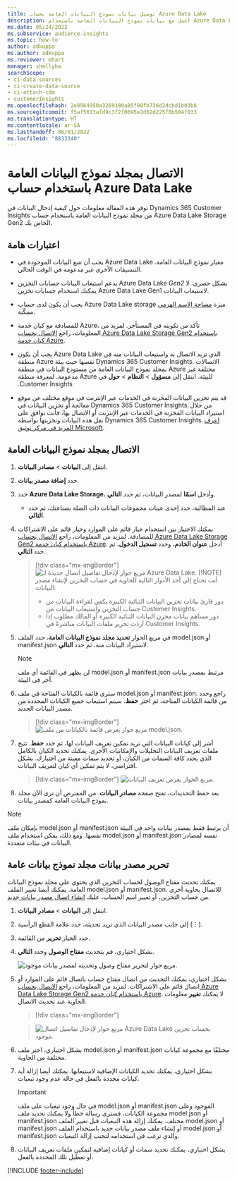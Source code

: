 ```yaml
---
title: توصيل بيانات نموذج البيانات العامة بحساب Azure Data Lake
description: اعمل مع بيانات نموذج البيانات العامة باستخدام Azure Data Lake Storage.
ms.date: 05/24/2022
ms.subservice: audience-insights
ms.topic: how-to
author: adkuppa
ms.author: adkuppa
ms.reviewer: mhart
manager: shellyha
searchScope:
- ci-data-sources
- ci-create-data-source
- ci-attach-cdm
- customerInsights
ms.openlocfilehash: 2e8564950a3269180a85f80fb736d2dcbd1b03b6
ms.sourcegitcommit: f5af5613afd9c3f2f0695e2d62d225f0b504f033
ms.translationtype: HT
ms.contentlocale: ar-SA
ms.lasthandoff: 06/01/2022
ms.locfileid: "8833340"
---
```

# <a name="connect-to-a-common-data-model-folder-using-an-azure-data-lake-account"></a>الاتصال بمجلد نموذج البيانات العامة باستخدام حساب Azure Data Lake

توفر هذه المقالة معلومات حول كيفية إدخال البيانات في Dynamics 365 Customer Insights من مجلد نموذج البيانات العامة باستخدام حساب Azure Data Lake Storage Gen2 الخاص بك.

## <a name="important-considerations"></a>اعتبارات هامة

- يجب أن تتبع البيانات الموجودة في Azure Data Lake معيار نموذج البيانات العامة. التنسيقات الأخرى غير مدعومة في الوقت الحالي.

- يدعم استيعاب البيانات حسابات التخزين Azure Data Lake *Gen2* بشكل حصري. لا يمكنك استخدام حسابات تخزين Azure Data Lake Gen1 لاستيعاب البيانات.

- يجب أن يكون لدى حساب Azure Data Lake storage ميزة [مساحة الاسم الهرمي](/azure/storage/blobs/data-lake-storage-namespace) ممكّنة.

- للمصادقة مع كيان خدمة Azure، تأكد من تكوينه في المستأجر. لمزيد من المعلومات، راجع [الاتصال بحساب Azure Data Lake Storage Gen2 باستخدام كيان خدمة Azure](connect-service-principal.md).

- يجب أن يكون Azure Data Lake الذي تريد الاتصال به واستيعاب البيانات منه في منطقة Azure نفسها حيث بيئة Dynamics 365 Customer Insights. الاتصالات بمجلد نموذج البيانات العامة من مستودع البيانات في منطقة Azure مختلفة غير مدعومة. لمعرفة منطقة Azure للبيئة، انتقل إلى **‏‫مسؤول** > **النظام** > **حول** في Customer Insights.

- قد يتم تخزين البيانات المخزنة في الخدمات عبر الإنترنت في موقع مختلف عن موقع معالجة أو تخزين البيانات في Dynamics 365 Customer Insights. من خلال استيراد البيانات المخزنة في الخدمات عبر الإنترنت أو الاتصال بها، فأنت توافق على نقل هذه البيانات وتخزينها بواسطة Dynamics 365 Customer Insights. [اعرف المزيد في مركز توثيق Microsoft](https://www.microsoft.com/trust-center).

## <a name="connect-to-a-common-data-model-folder"></a>الاتصال بمجلد نموذج البيانات العامة

1. انتقل إلى **البيانات** > **مصادر البيانات**.

1. حدد **إضافة مصدر بيانات**.

1. حدد **Azure Data Lake Storage**، وأدخل **اسمًا** لمصدر البيانات، ثم حدد **التالي**.

   - عند المطالبة، حدد إحدى عينات مجموعات البيانات ذات الصلة بصناعتك، ثم حدد **التالي**.

1. يمكنك الاختيار بين استخدام خيار قائم على الموارد وخيار قائم على الاشتراكات للمصادقة. لمزيد من المعلومات، راجع [الاتصال بحساب Azure Data Lake Storage Gen2 باستخدام كيان خدمة Azure](connect-service-principal.md). أدخل **عنوان الخادم**، وحدد **تسجيل الدخول**، ثم حدد **التالي**.
   > [!div class="mx-imgBorder"]
   > ![مربع حوار لإدخال تفاصيل اتصال جديدة لـ Azure Data Lake‎.](media/enter-new-storage-details.png)
   > [!NOTE]
   > أنت تحتاج إلى أحد الأدوار التالية للحاوية في حساب التخزين لإنشاء مصدر البيانات:
   >
   >  - دور قارئ بيانات تخزين البيانات الثنائية الكبيرة يكفي لقراءة البيانات من حساب التخزين واستيعاب البيانات من Customer Insights. 
   >  - دور مساهم بيانات مخزن البيانات الثنائية الكبيرة أو المالك مطلوب إذا أردت تحرير ملفات البيانات مباشرةً في Customer Insights.

1. في مربع الحوار **تحديد مجلد نموذج البيانات العامة**، حدد الملف model.json أو manifest.json لاستيراد البيانات منه، ثم حدد **التالي**.
   > [!NOTE]
   > لن يظهر في القائمة أي ملف model.json أو manifest.json مرتبط بمصدر بيانات آخر في البيئة.

1. سترى قائمة بالكيانات المتاحة في ملف model.json أو manifest.json. راجع وحدد من قائمة الكيانات المتاحة، ثم اختر **حفظ**. سيتم استيعاب جميع الكيانات المحددة من مصدر البيانات الجديد.
   > [!div class="mx-imgBorder"]
   > ![مربع حوار يعرض قائمة بالكيانات من ملف model.json.](media/review-entities.png)

1. أشر إلى كيانات البيانات التي تريد تمكين ‏‫تعريف البيانات‬ لها، ثم حدد **حفظ**. تتيح ملفات تعريف البيانات التحليلات والإمكانيات الأخرى. يمكنك تحديد الكيان بالكامل الذي يحدد كافة السمات من الكيان، أو تحديد سمات معينة من اختيارك. بشكل افتراضي، لا يتم تمكين أي كيان لتعريف البيانات.
   > [!div class="mx-imgBorder"]
   > ![مربع الحوار يعرض تعريف البيانات.](media/dataprofiling-entities.png)

1. بعد حفظ التحديدات، تفتح صفحة **مصادر البيانات**. من المفترض أن ترى الآن مجلد نموذج البيانات العامة كمصدر بيانات.

> [!NOTE]
> بإمكان ملف model.json أو manifest.json أن يرتبط فقط بمصدر بيانات واحد في البيئة نفسها. ومع ذلك، يمكن استخدام ملف model.json أو manifest.json نفسه لمصادر البيانات في بيئات متعددة.

## <a name="edit-a-common-data-model-folder-data-source"></a>تحرير مصدر بيانات مجلد نموذج بيانات عامة

يمكنك تحديث مفتاح الوصول لحساب التخزين الذي يحتوي على مجلد نموذج البيانات العامة. يمكنك أيضا تغيير الملف model.json أو manifest.json. للاتصال بحاوية أخرى من حساب التخزين، أو تغيير اسم الحساب، عليك [إنشاء اتصال مصدر بيانات جديد](#connect-to-a-common-data-model-folder).

1. انتقل إلى **البيانات** > **مصادر البيانات**.

2. إلى جانب مصدر البيانات الذي تريد تحديثه، حدد علامة القطع الرأسية (&vellip;).

3. حدد الخيار **تحرير** من القائمة.

4. بشكل اختياري، قم بتحديث **مفتاح الوصول** وحدد **التالي**.

   ![مربع حوار لتحرير مفتاح وصول وتحديثه لمصدر بيانات موجود.](media/edit-access-key.png)

5. بشكل اختياري، يمكنك التحديث من اتصال مفتاح حساب باتصال قائم على الموارد أو اتصال قائم على الاشتراكات. لمزيد من المعلومات، راجع [الاتصال بحساب Azure Data Lake Storage Gen2 باستخدام كيان خدمة Azure](connect-service-principal.md). لا يمكنك **تغيير** معلومات الحاوية عند تحديث الاتصال.
   > [!div class="mx-imgBorder"]

   > ![مربع حوار لإدخال تفاصيل اتصال Azure Data Lake بحساب تخزين موجود.](media/enter-existing-storage-details.png)

6. بشكل اختياري، اختر ملف model.json أو manifest.json مختلفًا مع مجموعة كيانات مختلفة من الحاوية.

7. بشكل اختياري، يمكنك تحديد الكيانات الإضافية لاستيعابها. يمكنك أيضا إزالة أية كيانات محددة بالفعل في حالة عدم وجود تبعيات.

   > [!IMPORTANT]
   > في حال وجود تبعيات على ملف model.json أو manifest.json الموجود وعلى مجموعة الكيانات، فسترى رسالة خطأ ولا يمكنك تحديد ملف model.json أو manifest.json مختلف. يمكنك إزالة هذه التبعيات قبل تغيير الملف model.json أو manifest.json أو إنشاء ملف مصدر بيانات جديد باستخدام الملف model.json أو manifest.json والذي ترغب في استخدامه لتجنب إزالة التبعيات.

8. بشكل اختياري، يمكنك تحديد سمات أو كيانات إضافية لتمكين ملفات تعريف البيانات أو تعطيل تلك المحددة بالفعل.

[!INCLUDE [footer-include](includes/footer-banner.md)]
